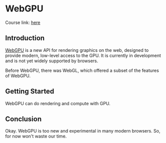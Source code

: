 # WebGPU
Course link: [here](https://codelabs.developers.google.com/your-first-webgpu-app)
## Introduction
[WebGPU](https://gpuweb.github.io/gpuweb/) is a new API for rendering graphics on the web, designed to provide modern, low-level access to the GPU. It is currently in development and is not yet widely supported by browsers.

Before WebGPU, there was WebGL, which offered a subset of the features of WebGPU. 

## Getting Started
WebGPU can do rendering and compute with GPU.

## Conclusion
Okay. WebGPU is too new and experimental in many modern browsers. So, for now won't waste our time.
